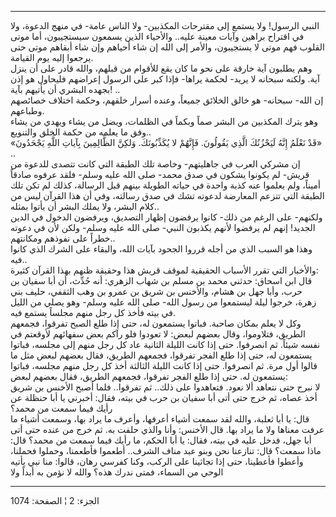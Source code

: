 ------------------------------------------------------------------------

النبي الرسول! ولا يستمع إلى مقترحات المكذبين- ولا الناس عامة- في منهج
الدعوة، ولا في اقتراح براهين وآيات معينة عليه.. والأحياء الذين يسمعون
سيستجيبون، أما موتى القلوب فهم موتى لا يستجيبون، والأمر إلى الله إن شاء
أحياهم وإن شاء أبقاهم موتى حتى يرجعوا إليه يوم القيامة.  
وهم يطلبون آية خارقة على نحو ما كان يقع للأقوام من قبلهم، والله قادر على
أن ينزل آية. ولكنه سبحانه لا يريد- لحكمة يراها- فإذا كبر على الرسول
إعراضهم فليحاول هو إذن بجهده البشري أن يأتيهم بآية! ..  
إن الله- سبحانه- هو خالق الخلائق جميعاً، وعنده أسرار خلقهم، وحكمة اختلاف
خصائصهم وطباعهم.  
وهو يترك المكذبين من البشر صماً وبكماً في الظلمات، ويضل من يشاء ويهدي من
يشاء وفق ما يعلمه من حكمة الخلق والتنويع..  
«قَدْ نَعْلَمُ إِنَّهُ لَيَحْزُنُكَ الَّذِي يَقُولُونَ. فَإِنَّهُمْ لا يُكَذِّبُونَكَ. وَلكِنَّ الظَّالِمِينَ بِآياتِ
اللَّهِ يَجْحَدُونَ» ..  
إن مشركي العرب في جاهليتهم- وخاصة تلك الطبقة التي كانت تتصدى للدعوة من
قريش- لم يكونوا يشكون في صدق محمد- صلى الله عليه وسلم- فلقد عرفوه صادقاً
أميناً، ولم يعلموا عنه كذبة واحدة في حياته الطويلة بينهم قبل الرسالة،
كذلك لم تكن تلك الطبقة التي تتزعم المعارضة لدعوته تشك في صدق رسالته، وفي
أن هذا القرآن ليس من كلام البشر، ولا يملك البشر أن يأتوا بمثله..  
ولكنهم- على الرغم من ذلك- كانوا يرفضون إظهار التصديق، ويرفضون الدخول في
الدين الجديد! إنهم لم يرفضوا لأنهم يكذبون النبي- صلى الله عليه وسلم-
ولكن لأن في دعوته خطراً على نفوذهم ومكانتهم..  
وهذا هو السبب الذي من أجله قرروا الجحود بآيات الله، والبقاء على الشرك
الذي كانوا فيه..  
والأخبار التي تقرر الأسباب الحقيقية لموقف قريش هذا وحقيقة ظنهم بهذا
القرآن كثيرة:  
قال ابن اسحاق: حدثني محمد بن مسلم بن شهاب الزهري: أنه حُدِّث، أن أبا سفيان
بن حرب، وأبا جهل بن هشام، والأخنس بن شريق بن عمرو بن وهب الثقفي، حليف
بني زهرة، خرجوا ليلة ليستمعوا من رسول الله- صلى الله عليه وسلم- وهو يصلي
من الليل في بيته فأخذ كل رجل منهم مجلساً يستمع فيه.  
وكل لا يعلم بمكان صاحبة. فباتوا يستمعون له، حتى إذا طلع الصبح تفرقوا،
فجمعهم الطريق، فتلاوموا، وقال بعضهم لبعض: لا تعودوا فلو رآكم بعض سفهائهم
لأوقعتم في نفسه شيئاً. ثم انصرفوا. حتى إذا كانت الليلة الثانية عاد كل رجل
منهم إلى مجلسه، فباتوا يستمعون له، حتى إذا طلع الفجر تفرقوا، فجمعهم
الطريق، فقال بعضهم لبعض مثل ما قالوا أول مرة. ثم انصرفوا. حتى إذا كانت
الليلة الثالثة أخذ كل رجل منهم مجلسه، فباتوا يستمعون له. حتى إذا طلع
الفجر تفرقوا، فجمعهم الطريق، فقال بعضهم لبعض:  
لا نبرح حتى نتعاهد ألا نعود. فتعاهدوا على ذلك.. ثم تفرقوا.. فلما أصبح
الأخنس بن شريق أخذ عصاه، ثم خرج حتى أتى أبا سفيان بن حرب في بيته، فقال:
أخبرني يا أبا حنظلة عن رأيك فيما سمعت من محمد؟  
قال: يا أبا ثعلبة، والله لقد سمعت أشياء أعرفها، وأعرف ما يراد بها، وسمعت
أشياء ما عرفت معناها ولا ما يراد بها. قال الأخنس: وأنا والذي حلفت به. ثم
خرج من عنده حتى أتى أبا جهل، فدخل عليه في بيته، فقال: يا أبا الحكم، ما
رأيك فيما سمعت من محمد؟ قال: ماذا سمعت؟ قال: تنازعنا نحن وبنو عبد مناف
الشرف.. أطعموا فأطعمنا، وحملوا فحملنا، وأعطوا فأعطينا، حتى إذا تجاثينا
على الركب، وكنا كفرسي رهان، قالوا: منا نبي يأتيه الوحي من السماء، فمتى
ندرك هذه؟ والله لا نؤمن به أبداً ولا

------------------------------------------------------------------------

الجزء: 2 ¦ الصفحة: 1074
